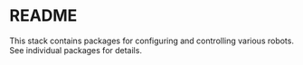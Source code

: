 # README #

This stack contains packages for configuring and controlling various robots.
See individual packages for details.

